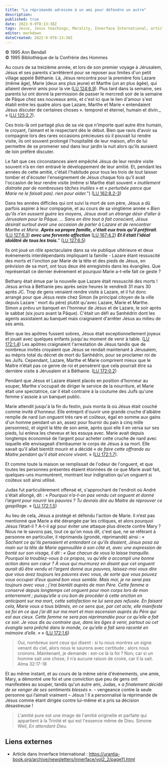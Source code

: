 ```yaml
---
title: "La réprimande adressée à un ami pour défendre un autre"
description: 
published: true
date: 2022-9-9T8:13:38Z
tags: Jesus, Jesus teachings, Morality, Innerface International, article
editor: markdown
dateCreated: 2022-9-9T8:13:38Z
---
```


<p class="v-card v-sheet theme--light gray lighten-3 px-2">© 1995 Ann Bendall<br>© 1995 Bibliothèque de la Confrérie des Hommes</p>


Au cours de sa treizième année, et lors de son premier voyage à Jérusalem, Jésus et ses parents s'arrêtèrent pour se reposer aux limites d'un petit village appelé Béthanie. Là, Jésus rencontra pour la première fois Lazare (même âge), Marie (deux ans plus jeune) et Marthe (un an plus âgée), qui allaient devenir amis pour la vie (<a id="a13_330"></a>[LU 124:6.9](/fr/The_Urantia_Book/124#p6_9)). Plus tard dans la semaine, ses parents lui ont donné la permission de passer le mercredi soir de la semaine de Pâque chez ses nouveaux amis, et c'est ici que le lien d'amour s'est établi entre les quatre alors que Lazare, Marthe et Marie « entendaient Jésus discuter de certaines choses ». temporel et éternel, humain et divin._ » (<a id="a13_708"></a>[LU 125:2.7](/fr/The_Urantia_Book/125#p2_7)).

Ces trois-là ont partagé plus de sa vie que n’importe quel autre être humain, le croyant, l’aimant et le respectant dès le début. Bien que ravis d'avoir sa compagnie lors des rares occasions précieuses où il pouvait lui rendre visite, ils ont souvent prolongé l'hospitalité de leur maison, afin de lui permettre de se promener seul dans leur jardin la nuit alors qu'ils auraient de loin préféré discuter. 

Le fait que ces circonstances aient empêché Jésus de leur rendre visite souvent n’a en rien entravé le développement de leur amitié. Et, pendant les années de cette amitié, c'était l'habitude pour tous les trois de tout laisser tomber et d'écouter l'enseignement de Jésus chaque fois qu'il avait l'occasion de leur rendre visite (même si Marthe était souvent « _inutilement distraite par de nombreuses tâches inutiles_ » et « _perturbée parce que Marie ne le faisait pas). rien pour aider._") (<a id="a17_494"></a>[LU 162:8.2-3](/fr/The_Urantia_Book/162#p8_2))

Dans les années difficiles qui ont suivi la mort de son père, Jésus a dû parfois aspirer à leur compagnie, et au cours de sa vingtième année « _Bien qu’ils n’en eussent guère les moyens, Jésus avait un étrange désir d’aller à Jérusalem pour la Pâque. ... Sans en être tout à fait conscient, Jésus désirait surtout avoir une occasion de parler à Lazare et de rencontrer Marthe et Marie. ***Après sa propre famille, c’était eux trois qu’il préférait***._ (<a id="a19_454"></a>[LU 127:6.3](/fr/The_Urantia_Book/127#p6_3)) ***avec une fervente affection*** ([LU 167:4.2](/fr/The_Urantia_Book/167#p4_2"></a>)) ***Et il était l'idéal idolâtré de tous les trois.***” (<a id="a19_641"></a>[LU 127:6.5](/fr/The_Urantia_Book/127#p6_5))

Ils ont joué un rôle spectaculaire dans sa vie publique ultérieure et deux événements interdépendants impliquant la famille - Lazare étant ressuscité des morts et l'onction par Marie de la tête et des pieds de Jésus, en prévision de sa mort, ont tous deux été enregistrés dans les évangiles. Que représentait ce dernier événement et pourquoi Marie a-t-elle fait ce geste ?

Bethany était émue par la nouvelle que Lazare était ressuscité des morts ! Jésus arriva à Béthanie peu après seize heures le vendredi 31 mars 30 après JC. Trop de gens venaient rendre visite à Lazare, et il fut donc arrangé pour que Jésus reste chez Simon (le principal citoyen de la ville depuis Lazare ' mort du père) plutôt qu'avec Lazare, Marie et Marthe. Simon a prévu un banquet en l'honneur de Jésus et de Lazare, le soir après le sabbat (six jours avant la Pâque). C'était un défi au Sanhédrin dont les agents assistaient au banquet mais craignaient d'arrêter Jésus au milieu de ses amis.

Bien que les apôtres fussent sobres, Jésus était exceptionnellement joyeux et jouait avec quelques enfants jusqu'au moment de venir à table. (<a id="a25_142"></a>[LU 172:1.4](/fr/The_Urantia_Book/172#p1_4)) Les apôtres craignaient l'arrestation de Jésus tandis que de nombreux invités croyaient que Jésus se rendait maintenant à Jérusalem, au mépris total du décret de mort du Sanhédrin, pour se proclamer roi de les Juifs. Cependant, Lazare, Marthe et Marie comprirent mieux que le Maître n’était pas ce genre de roi et pensèrent que cela pourrait être sa dernière visite à Jérusalem et à Béthanie. (<a id="a25_581"></a>[LU 172:0.2](/fr/The_Urantia_Book/172#p0_2))

Pendant que Jésus et Lazare étaient placés en position d'honneur au souper, Marthe s'occupait de diriger le service de la nourriture, et Marie était une spectatrice, car il était contraire à la coutume des Juifs qu'une femme s'assoie à un banquet public.

Marie attendit jusqu'à la fin du festin, puis monta là où Jésus était couché comme invité d'honneur. Elle entreprit d'ouvrir une grande cruche d'albâtre remplie de nard (un onguent très rare et coûteux, égal en somme aux gains d'un homme pendant un an, assez pour fournir du pain à cinq mille personnes), et oignit la tête de son amie, après quoi elle il en versa sur ses pieds, lui enleva les cheveux et les essuya avec. Marie avait depuis longtemps économisé de l’argent pour acheter cette cruche de nard avec laquelle elle envisageait d’embaumer le corps de Jésus à sa mort. Elle savait qu'il allait bientôt mourir et a décidé « _de faire cette offrande au Maitre pendant qu’il était encore vivant._ » (<a id="a29_706"></a>[LU 172:1.7](/fr/The_Urantia_Book/172#p1_7)).

Et comme toute la maison se remplissait de l'odeur de l'onguent, et que toutes les personnes présentes étaient étonnées de ce que Marie avait fait, quelques-uns murmurèrent, montrant leur indignation qu'un onguent si coûteux soit ainsi utilisé.

Judas fut particulièrement offensé et, s'approchant de l'endroit où André s'était allongé, dit : « _Pourquoi n’a-t-on pas vendu cet onguent et donné l’argent pour nourrir les pauvres ? Tu devrais dire au Maitre de réprouver ce gaspillage._ » (<a id="a33_243"></a>[LU 172:1.5](/fr/The_Urantia_Book/172#p1_5))

Au lieu de cela, Jésus a protégé et défendu l'action de Marie. Il n’est pas mentionné que Marie a été dérangée par les critiques, et alors pourquoi Jésus l’était-il ? A-t-il agi pour éviter une attaque plus directe contre Mary ? Nous ne le savons pas, tout ce qu'on nous dit, c'est que, ne se référant à personne en particulier, il réprimanda (grondé, réprimandé) ainsi : « _Sachant ce qu’ils pensaient et entendant ce qu’ils disaient, Jésus posa sa main sur la tête de Marie agenouillée à son côté et, avec une expression de bonté sur son visage, il dit : « Que chacun de vous la laisse tranquille. Pourquoi la troublez-vous à ce propos, vu qu’elle a accompli une bonne action dans son cœur ? À vous qui murmurez en disant que cet onguent aurait dû être vendu et l’argent donné aux pauvres, laissez-moi vous dire que vous avez toujours les pauvres avec vous, de sorte que vous pouvez vous occuper d’eux quand bon vous semble. Mais moi, je ne serai pas toujours avec vous ; j’irai bientôt auprès de mon Père. Cette femme a conservé depuis longtemps cet onguent pour mon corps lors de mon enterrement ; puisqu’elle a cru bon de procéder à cette onction en anticipant sur ma mort, cette satisfaction ne lui sera pas refusée. En faisant cela, Marie vous a tous blâmés, en ce sens que, par cet acte, elle manifeste sa foi en ce que j’ai dit sur ma mort et mon ascension auprès du Père qui est aux cieux. Cette femme ne sera pas réprimandée pour ce qu’elle a fait ce soir. Je vous dis au contraire que, dans les âges à venir, partout où cet évangile sera prêché dans le monde, ce qu’elle a fait sera raconté en mémoire d’elle. »_ » (<a id="a35_1628"></a>[LU 172:1.6](/fr/The_Urantia_Book/172#p1_6))

> Oui, nombreux sont ceux qui disent : si tu nous montres un signe venant du ciel, alors nous le saurons avec certitude ; alors nous croirons. Maintenant, je demande : est-ce là la foi ? Non; car si un homme sait une chose, il n’a aucune raison de croire, car il la sait.
>     Alma 32:17-18

Et au même instant, et au cours de la même série d'événements, une amie, Mary, a démontré une foi et une conviction que peu de gens ont manifestées au souper, tandis qu'un autre ami, Judas, « _a finalement décidé de se venger de ses sentiments blessés_ ». – vengeance contre la seule personne qui l’aimait vraiment – Jésus ! Il a personnalisé la réprimande de Jésus comme étant dirigée contre lui-même et a pris sa décision désastreuse !

> L'amitié pure est une image de l'amitié originelle et parfaite qui appartient à la Trinité et qui est l'essence même de Dieu.
>     Simone Weil, _En attendant Dieu_.

## Liens externes

- Article dans Innerface International : https://urantia-book.org/archive/newsletters/innerface/vol2_2/page11.html





